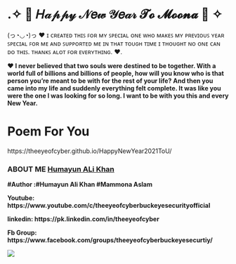 # .✧  🎀  𝐻𝒶𝓅𝓅𝓎 𝒩𝑒𝓌 𝒴𝑒𝒶𝓇 𝓣𝓸 𝓜𝓸𝓸𝓷𝓪 🎀  ✧ 
<p>(っ◔◡◔)っ ♥ ɪ ᴄʀᴇᴀᴛᴇᴅ ᴛʜɪꜱ ꜰᴏʀ ᴍʏ ꜱᴘᴇᴄɪᴀʟ ᴏɴᴇ ᴡʜᴏ ᴍᴀᴋᴇꜱ ᴍʏ ᴘʀᴇᴠɪᴏᴜꜱ ʏᴇᴀʀ ꜱᴘᴇᴄɪᴀʟ ꜰᴏʀ ᴍᴇ ᴀɴᴅ ꜱᴜᴘᴘᴏʀᴛᴇᴅ ᴍᴇ ɪɴ ᴛʜᴀᴛ ᴛᴏᴜɢʜ ᴛɪᴍᴇ ɪ ᴛʜᴏᴜɢʜᴛ ɴᴏ ᴏɴᴇ ᴄᴀɴ ᴅᴏ ᴛʜɪꜱ. ᴛʜᴀɴᴋꜱ ᴀʟᴏᴛ ꜰᴏʀ ᴇᴠᴇʀʏᴛʜɪɴɢ. ♥.</p>
<p><b>♥ I never believed that two souls were destined to be together. With a world full of billions and billions of people, how will you know who is that person you’re meant to be with for the rest of your life? And then you came into my life and suddenly everything felt complete. It was like you were the one I was looking for so long. I want to be with you this and every New Year.</b></p>
<h1> Poem For You</h1>
https://theeyeofcyber.github.io/HappyNewYear2021ToU/
<h3>ABOUT ME <a href="https://github.com/TheEyeOfCyber/" target="_blank">Humayun ALi Khan</a></h3>
<p><b>#Author :#Humayun Ali Khan #Mammona Aslam</p></b>
<p><b>
  <p><b>Youtube: https://www.youtube.com/c/theeyeofcyberbuckeyesecurityofficial</p></b>
   <p><b>linkedin: https://pk.linkedin.com/in/theeyeofcyber</p></b>
   <p><b>Fb Group: https://www.facebook.com/groups/theeyeofcyberbuckeyesecurtiy/</p></b> 
<img src="https://github.com/TheEyeOfCyber/HappyNewYear2021ToU/blob/main/20201231_161952_0000.png" style="max-width:100%;">
</p></b>

